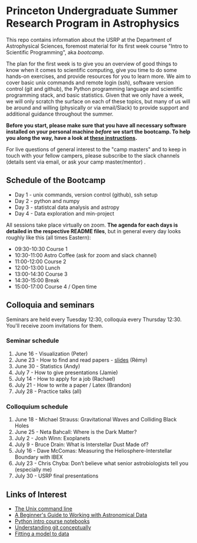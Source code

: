 # Princeton Undergraduate Summer Research Program in Astrophysics

This repo contains information about the USRP at the Department of Astrophysical Sciences, foremost material for its first week course "Intro to Scientific Programming", aka *bootcamp*.

The plan for the first week is to give you an overview of good things to know when it comes to scientific computing, give you time to do some hands-on exercises, and provide resources for you to learn more. We aim to cover basic unix commands and remote login (ssh), software version control (git and github), the Python programming language and scientific programming stack, and basic statistics. Given that we only have a week, we will only scratch the surface on each of these topics, but many of us will be around and willing (physically or via email/Slack) to provide support and additional guidance throughout the summer.

**Before you start, please make sure that you have all necessary software installed on your personal machine *before* we start the bootcamp. To help you along the way, have a look at [these instructions](SETUP-INSTALLATION.md).**

For live questions of general interest to the "camp masters" and to keep in touch with your fellow campers, please subscribe to the slack channels (details sent via email, or ask your camp master/mentor) .

## Schedule of the Bootcamp

* Day 1 - unix commands, version control (github), ssh setup
* Day 2 - python and numpy
* Day 3 - statistcal data analysis and astropy
* Day 4 - Data exploration and min-project


All sessions take place virtually on zoom. **The agenda for each days is detailed in the respective README files**, but in general every day looks roughly like this (all times Eastern):


* 09:30-10:30 Course 1
* 10:30-11:00  Astro Coffee (ask for zoom and slack channel)
* 11:00-12:00  Course 2
* 12:00-13:00  Lunch
* 13:00-14:30  Course 3
* 14:30-15:00 Break
* 15:00-17:00  Course 4 / Open time

## Colloquia and seminars

Seminars are held every Tuesday 12:30, colloquia every Thursday 12:30. You'll receive zoom invitations for them.

### Seminar schedule

1. June 16 - Visualization (Peter)
2. June 23 - How to find and read papers - [slides](https://slides.com/herjy/papers) (Rémy)
3. June 30 - Statistics (Andy)
4. July 7 - How to give presentations (Jamie)
5. July 14 - How to apply for a job (Rachael)
6. July 21 - How to write a paper / Latex (Brandon)
7. July 28 -  Practice talks (all)

### Colloquium schedule

1. June 18 - Michael Strauss: Gravitational Waves and Colliding Black Holes
2. June 25 - Neta Bahcall: Where is the Dark Matter?
3. July 2 - Josh Winn: Exoplanets
4. July 9 - Bruce Drain: What is Interstellar Dust Made of?
5. July 16 - Dave McComas: Measuring the Heliosphere-Interstellar Boundary with IBEX
6. July 23 - Chris Chyba: Don’t believe what senior astrobiologists tell you (especially me)
7. July 30 - USRP final presentations

Links of Interest
------------------

* [The Unix command line](http://www.ee.surrey.ac.uk/Teaching/Unix/)
* [A Beginner's Guide to Working with Astronomical Data](https://arxiv.org/abs/1905.13189)
* [Python intro course notebooks](https://github.com/jakevdp/2014_fall_ASTR599/tree/master/notebooks)
* [Understanding git conceptually](https://www.sbf5.com/~cduan/technical/git/)
* [Fitting a model to data](http://arxiv.org/abs/1008.4686)
